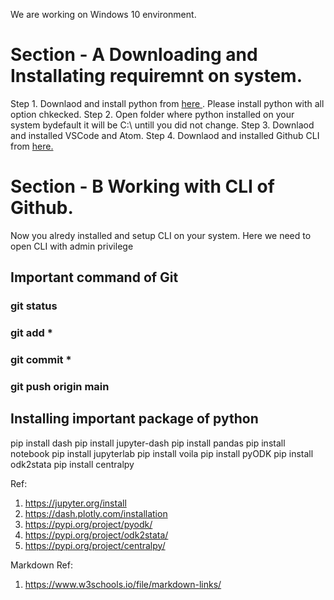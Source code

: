 <!--- Installation of python --->

We are working on Windows 10 environment.

<h1>Section - A Downloading and Installating requiremnt on system.</h1>

Step 1. Downlaod and install python from <a href = "https://www.python.org/downloads/">here  </a>. Please install python with all option chkecked. 
Step 2. Open folder where python installed on your system bydefault it will be C:\ untill you did not change.
Step 3. Downlaod and installed VSCode and Atom. 
Step 4. Downlaod and installed Github CLI from <a href = "https://cli.github.com/">here.  </a>


<h1>Section - B Working with CLI of Github.</h1>

Now you alredy installed and setup CLI on your system. Here we need to open CLI with admin privilege 

<h2> Important command of Git </h2>
<h3> git status </h3>
<h3> git add * </h3>
<h3> git commit * </h3>
<h3> git push origin main </h3>

<h2> Installing important package of python </h2>

pip install dash
pip install jupyter-dash
pip install pandas
pip install notebook
pip install jupyterlab
pip install voila
pip install pyODK
pip install odk2stata
pip install centralpy


Ref: 
1. https://jupyter.org/install
2. https://dash.plotly.com/installation
3. https://pypi.org/project/pyodk/
4. https://pypi.org/project/odk2stata/
5. https://pypi.org/project/centralpy/






Markdown Ref:
1. https://www.w3schools.io/file/markdown-links/